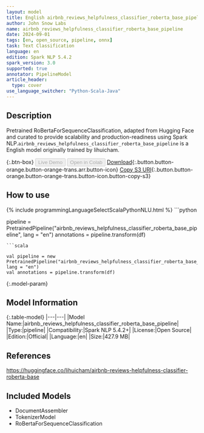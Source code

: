 ```yaml
---
layout: model
title: English airbnb_reviews_helpfulness_classifier_roberta_base_pipeline pipeline RoBertaForSequenceClassification from lihuicham
author: John Snow Labs
name: airbnb_reviews_helpfulness_classifier_roberta_base_pipeline
date: 2024-09-01
tags: [en, open_source, pipeline, onnx]
task: Text Classification
language: en
edition: Spark NLP 5.4.2
spark_version: 3.0
supported: true
annotator: PipelineModel
article_header:
  type: cover
use_language_switcher: "Python-Scala-Java"
---
```


## Description

Pretrained RoBertaForSequenceClassification, adapted from Hugging Face and curated to provide scalability and production-readiness using Spark NLP.`airbnb_reviews_helpfulness_classifier_roberta_base_pipeline` is a English model originally trained by lihuicham.

{:.btn-box}
<button class="button button-orange" disabled>Live Demo</button>
<button class="button button-orange" disabled>Open in Colab</button>
[Download](https://s3.amazonaws.com/auxdata.johnsnowlabs.com/public/models/airbnb_reviews_helpfulness_classifier_roberta_base_pipeline_en_5.4.2_3.0_1725194740534.zip){:.button.button-orange.button-orange-trans.arr.button-icon}
[Copy S3 URI](s3://auxdata.johnsnowlabs.com/public/models/airbnb_reviews_helpfulness_classifier_roberta_base_pipeline_en_5.4.2_3.0_1725194740534.zip){:.button.button-orange.button-orange-trans.button-icon.button-copy-s3}

## How to use



<div class="tabs-box" markdown="1">
{% include programmingLanguageSelectScalaPythonNLU.html %}
```python

pipeline = PretrainedPipeline("airbnb_reviews_helpfulness_classifier_roberta_base_pipeline", lang = "en")
annotations =  pipeline.transform(df)   

```
```scala

val pipeline = new PretrainedPipeline("airbnb_reviews_helpfulness_classifier_roberta_base_pipeline", lang = "en")
val annotations = pipeline.transform(df)

```
</div>

{:.model-param}
## Model Information

{:.table-model}
|---|---|
|Model Name:|airbnb_reviews_helpfulness_classifier_roberta_base_pipeline|
|Type:|pipeline|
|Compatibility:|Spark NLP 5.4.2+|
|License:|Open Source|
|Edition:|Official|
|Language:|en|
|Size:|427.9 MB|

## References

https://huggingface.co/lihuicham/airbnb-reviews-helpfulness-classifier-roberta-base

## Included Models

- DocumentAssembler
- TokenizerModel
- RoBertaForSequenceClassification